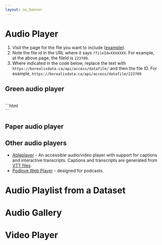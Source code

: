 ```yaml
---
layout: no_banner
---
```


<link rel="stylesheet" type="text/css" href="https://cdn.jsdelivr.net/gh/greghub/green-audio-player/dist/css/green-audio-player.min.css">
<script src="https://cdn.jsdelivr.net/gh/greghub/green-audio-player/dist/js/green-audio-player.min.js"></script>

# Audio Player

1. Visit the page for the file you want to include ([example](https://borealisdata.ca/file.xhtml?fileId=223709&version=1.0)).
2. Note the file id in the URL where it says `?fileId=XXXXXXX`. For example, at the above page, the fileId is `223709`.
3. Where indicated in the code below, replace the text with `https://borealisdata.ca/api/access/datafile/` and then the file ID. For example, `https://borealisdata.ca/api/access/datafile/223709`

## Green audio player

<!-- <div class="green-player">
    <audio>
        <source src="https://borealisdata.ca/api/access/datafile/223709" type="audio/x-m4a">
    </audio>
</div> -->
<br/>
```html
<link rel="stylesheet" type="text/css" href="https://cdn.jsdelivr.net/gh/greghub/green-audio-player/dist/css/green-audio-player.min.css">
<script src="https://cdn.jsdelivr.net/gh/greghub/green-audio-player/dist/js/green-audio-player.min.js"></script>
<div class="green-player">
    <audio>
        <source src="[Replace with file link]" type="audio/mpeg">
    </audio>
</div>
```

## Paper audio player

## Other audio players

* [Ableplayer](https://ableplayer.github.io/ableplayer/demos/) - An accessible audio/video player with support for captions and interactive transcripts. Captions and transcripts are generated from [VTT files](https://developer.mozilla.org/en-US/docs/Web/API/WebVTT_API).
* [Podlove Web Player](https://docs.podlove.org/podlove-web-player/v5/features) - designed for podcasts.

# Audio Playlist from a Dataset

# Audio Gallery

# Video Player